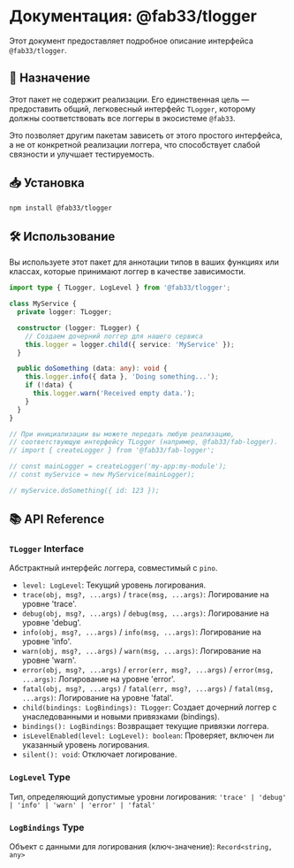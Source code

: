 # Документация: @fab33/tlogger

Этот документ предоставляет подробное описание интерфейса `@fab33/tlogger`.

## 🎯 Назначение

Этот пакет не содержит реализации. Его единственная цель — предоставить общий, легковесный интерфейс `TLogger`, которому
должны соответствовать все логгеры в экосистеме `@fab33`.

Это позволяет другим пакетам зависеть от этого простого интерфейса, а не от конкретной реализации логгера, что
способствует слабой связности и улучшает тестируемость.

## 📥 Установка

```bash
npm install @fab33/tlogger
```

## 🛠️ Использование

Вы используете этот пакет для аннотации типов в ваших функциях или классах, которые принимают логгер в качестве
зависимости.

```typescript
import type { TLogger, LogLevel } from '@fab33/tlogger';

class MyService {
  private logger: TLogger;

  constructor (logger: TLogger) {
    // Создаем дочерний логгер для нашего сервиса
    this.logger = logger.child({ service: 'MyService' });
  }

  public doSomething (data: any): void {
    this.logger.info({ data }, 'Doing something...');
    if (!data) {
      this.logger.warn('Received empty data.');
    }
  }
}

// При инициализации вы можете передать любую реализацию,
// соответствующую интерфейсу TLogger (например, @fab33/fab-logger).
// import { createLogger } from '@fab33/fab-logger';

// const mainLogger = createLogger('my-app:my-module');
// const myService = new MyService(mainLogger);

// myService.doSomething({ id: 123 });
```

## 📚 API Reference

### `TLogger` Interface

Абстрактный интерфейс логгера, совместимый с `pino`.

- `level: LogLevel`: Текущий уровень логирования.
- `trace(obj, msg?, ...args)` / `trace(msg, ...args)`: Логирование на уровне 'trace'.
- `debug(obj, msg?, ...args)` / `debug(msg, ...args)`: Логирование на уровне 'debug'.
- `info(obj, msg?, ...args)` / `info(msg, ...args)`: Логирование на уровне 'info'.
- `warn(obj, msg?, ...args)` / `warn(msg, ...args)`: Логирование на уровне 'warn'.
- `error(obj, msg?, ...args)` / `error(err, msg?, ...args)` / `error(msg, ...args)`: Логирование на уровне 'error'.
- `fatal(obj, msg?, ...args)` / `fatal(err, msg?, ...args)` / `fatal(msg, ...args)`: Логирование на уровне 'fatal'.
- `child(bindings: LogBindings): TLogger`: Создает дочерний логгер с унаследованными и новыми привязками (bindings).
- `bindings(): LogBindings`: Возвращает текущие привязки логгера.
- `isLevelEnabled(level: LogLevel): boolean`: Проверяет, включен ли указанный уровень логирования.
- `silent(): void`: Отключает логирование.

### `LogLevel` Type

Тип, определяющий допустимые уровни логирования:
`'trace' | 'debug' | 'info' | 'warn' | 'error' | 'fatal'`

### `LogBindings` Type

Объект с данными для логирования (ключ-значение):
`Record<string, any>`

